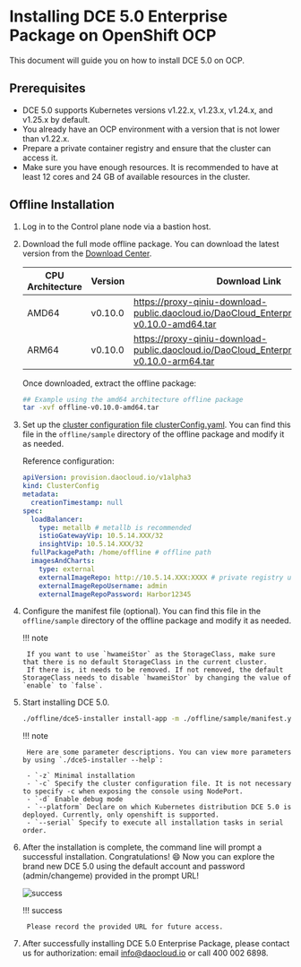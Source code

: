 # Installing DCE 5.0 Enterprise Package on OpenShift OCP

This document will guide you on how to install DCE 5.0 on OCP.

## Prerequisites

- DCE 5.0 supports Kubernetes versions v1.22.x, v1.23.x, v1.24.x, and v1.25.x by default.
- You already have an OCP environment with a version that is not lower than v1.22.x.
- Prepare a private container registry and ensure that the cluster can access it.
- Make sure you have enough resources. It is recommended to have at least 12 cores and 24 GB of available resources in the cluster.

## Offline Installation

1. Log in to the Control plane node via a bastion host.

2. Download the full mode offline package. You can download the latest version from the [Download Center](../../download/index.md).

    | CPU Architecture | Version | Download Link                                                                                          |
    | ---------------- | ------- | ----------------------------------------------------------------------------------------------------- |
    | AMD64            | v0.10.0 | <https://proxy-qiniu-download-public.daocloud.io/DaoCloud_Enterprise/dce5/offline-v0.10.0-amd64.tar> |
    | ARM64            | v0.10.0 | <https://proxy-qiniu-download-public.daocloud.io/DaoCloud_Enterprise/dce5/offline-v0.10.0-arm64.tar> |

    Once downloaded, extract the offline package:

    ```bash
    ## Example using the amd64 architecture offline package
    tar -xvf offline-v0.10.0-amd64.tar
    ```

3. Set up the [cluster configuration file clusterConfig.yaml](../commercial/cluster-config.md). You can find this file in the `offline/sample` directory of the offline package and modify it as needed.

    Reference configuration:

    ```yaml
    apiVersion: provision.daocloud.io/v1alpha3
    kind: ClusterConfig
    metadata:
      creationTimestamp: null
    spec:
      loadBalancer:
        type: metallb # metallb is recommended
        istioGatewayVip: 10.5.14.XXX/32
        insightVip: 10.5.14.XXX/32
      fullPackagePath: /home/offline # offline path
      imagesAndCharts:
        type: external
        externalImageRepo: http://10.5.14.XXX:XXXX # private registry url
        externalImageRepoUsername: admin
        externalImageRepoPassword: Harbor12345
    ```

4. Configure the manifest file (optional). You can find this file in the `offline/sample` directory of the offline package and modify it as needed.

    !!! note

        If you want to use `hwameiStor` as the StorageClass, make sure that there is no default StorageClass in the current cluster.
        If there is, it needs to be removed. If not removed, the default StorageClass needs to disable `hwameiStor` by changing the value of `enable` to `false`.

5. Start installing DCE 5.0.

    ```bash
    ./offline/dce5-installer install-app -m ./offline/sample/manifest.yaml -c ./offline/sample/clusterConfig.yaml --platform openshift -z
    ```

    !!! note

        Here are some parameter descriptions. You can view more parameters by using `./dce5-installer --help`:

        - `-z` Minimal installation
        - `-c` Specify the cluster configuration file. It is not necessary to specify -c when exposing the console using NodePort.
        - `-d` Enable debug mode
        - `--platform` Declare on which Kubernetes distribution DCE 5.0 is deployed. Currently, only openshift is supported.
        - `--serial` Specify to execute all installation tasks in serial order.

6. After the installation is complete, the command line will prompt a successful installation. Congratulations! :smile: Now you can explore the brand new DCE 5.0 using the default account and password (admin/changeme) provided in the prompt URL!

    ![success](https://docs.daocloud.io/daocloud-docs-images/docs/install/images/success.png)

    !!! success

        Please record the provided URL for future access.

7. After successfully installing DCE 5.0 Enterprise Package, please contact us for authorization: email [info@daocloud.io](mailto:info@daocloud.io) or call 400 002 6898.

